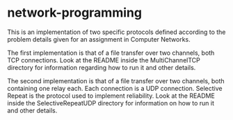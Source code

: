 # network-programming

This is an implementation of two specific protocols defined according to the problem details given for an assignment in Computer Networks.

The first implementation is that of a file transfer over two channels, both TCP connections. Look at the README inside the MultiChannelTCP directory for information regarding how to run it and other details.

The second implementation is that of a file transfer over two channels, both containing one relay each. Each connection is a UDP connection. Selective Repeat is the protocol used to implement reliability. Look at the README inside the SelectiveRepeatUDP directory for information on how to run it and other details.

